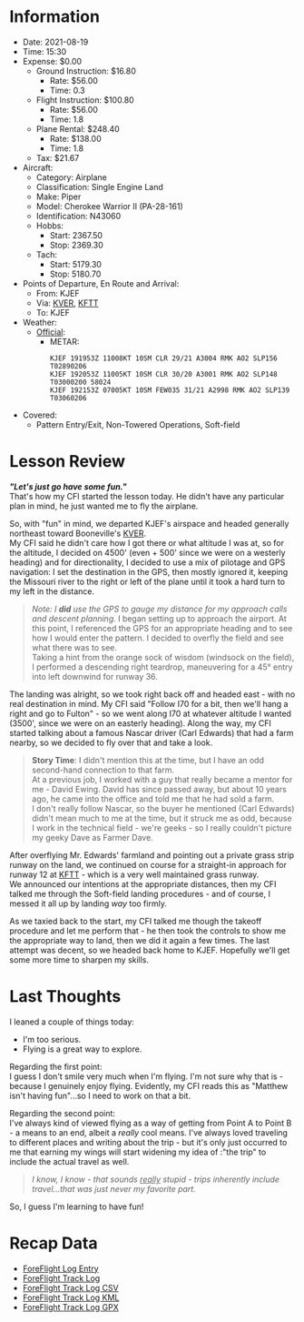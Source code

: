 # Information
- Date: 2021-08-19
- Time: 15:30
- Expense: $0.00
	- Ground Instruction: $16.80
		- Rate: $56.00
		- Time: 0.3
	- Flight Instruction: $100.80
		- Rate: $56.00
		- Time: 1.8
	- Plane Rental: $248.40
		- Rate: $138.00
		- Time: 1.8
	- Tax: $21.67
- Aircraft:
	- Category: Airplane
	- Classification: Single Engine Land
	- Make: Piper
	- Model: Cherokee Warrior II (PA-28-161)
	- Identification: N43060
	- Hobbs: 
		- Start: 2367.50
		- Stop: 2369.30
	- Tach: 
		- Start: 5179.30
		- Stop: 5180.70
- Points of Departure, En Route and Arrival:
	- From: KJEF
	- Via: [KVER][L0], [KFTT][L1]
	- To: KJEF
- Weather:
	- [Official](http://aviationwxchartsarchive.com/product/metar):
		- METAR: 
			```
			KJEF 191953Z 11008KT 10SM CLR 29/21 A3004 RMK AO2 SLP156 T02890206
			KJEF 192053Z 11005KT 10SM CLR 30/20 A3001 RMK AO2 SLP148 T03000200 58024
			KJEF 192153Z 07005KT 10SM FEW035 31/21 A2998 RMK AO2 SLP139 T03060206
			```
- Covered:
	- Pattern Entry/Exit, Non-Towered Operations, Soft-field
# Lesson Review
***"Let's just go have some fun."***<br />
That's how my CFI started the lesson today. He didn't have any particular plan in mind, he just wanted me to fly the airplane.

So, with "fun" in mind, we departed KJEF's airspace and headed generally northeast toward Booneville's [KVER][L0].<br />
My CFI said he didn't care how I got there or what altitude I was at, so for the altitude, I decided on 4500' (even + 500' since we were on a westerly heading) and for directionality, I decided to use a mix of pilotage and GPS navigation: I set the destination in the GPS, then mostly ignored it, keeping the Missouri river to the right or left of the plane until it took a hard turn to my left in the distance.
> *Note: I **did** use the GPS to gauge my distance for my approach calls and descent planning.*
I began setting up to approach the airport. At this point, I referenced the GPS for an appropriate heading and to see how I would enter the pattern. I decided to overfly the field and see what there was to see.<br />
Taking a hint from the orange sock of wisdom (windsock on the field), I performed a descending right teardrop, maneuvering for a 45° entry into left downwind for runway 36. 

The landing was alright, so we took right back off and headed east - with no real destination in mind. My CFI said "Follow I70 for a bit, then we'll hang a right and go to Fulton" - so we went along I70 at whatever altitude I wanted (3500', since we were on an easterly heading). Along the way, my CFI started talking about a famous Nascar driver (Carl Edwards) that had a farm nearby, so we decided to fly over that and take a look. 
> **Story Time**: I didn't mention this at the time, but I have an odd second-hand connection to that farm.<br />
At a previous job, I worked with a guy that really became a mentor for me - David Ewing. David has since passed away, but about 10 years ago, he came into the office and told me that he had sold a farm.<br />
I don't really follow Nascar, so the buyer he mentioned (Carl Edwards) didn't mean much to me at the time, but it struck me as odd, because I work in the technical field - we're geeks - so I really couldn't picture my geeky Dave as Farmer Dave.

After overflying Mr. Edwards' farmland and pointing out a private grass strip runway on the land, we continued on course for a straight-in approach for runway 12 at [KFTT][L1] - which is a very well maintained grass runway.<br />
We announced our intentions at the appropriate distances, then my CFI talked me through the Soft-field landing procedures - and of course, I messed it all up by landing *way* too firmly.

As we taxied back to the start, my CFI talked me though the takeoff procedure and let me perform that - he then took the controls to show me the appropriate way to land, then we did it again a few times. The last attempt was decent, so we headed back home to KJEF.  Hopefully we'll get some more time to sharpen my skills.
# Last Thoughts
I leaned a couple of things today:
- I'm too serious.
- Flying is a great way to explore.

Regarding the first point:<br >
I guess I don't smile very much when I'm flying. I'm not sure why that is - because I genuinely enjoy flying. Evidently, my CFI reads this as "Matthew isn't having fun"...so I need to work on that a bit.

Regarding the second point:<br />
I've always kind of viewed flying as a way of getting from Point A to Point B - a means to an end, albeit a *really* cool means. I've always loved traveling to different places and writing about the trip - but it's only just occurred to me that earning my wings will start widening my idea of :"the trip" to include the actual travel as well. 
> *I know, I know - that sounds <u>really</u> stupid - trips inherently include travel...that was just never my favorite part.*

So, I guess I'm learning to have fun!
# Recap Data
- [ForeFlight Log Entry](https://plan.foreflight.com/summary/488339bfe6d14402b9670e1c8d1ee13d)
- [ForeFlight Track Log](https://plan.foreflight.com/s/track/26F8C3A2-9EB3-42C2-8A46-A10A636A6265)
- [ForeFlight Track Log CSV](./supportData/2021-08-19.foreflight.tracklog.csv)
- [ForeFlight Track Log KML](./supportData/2021-08-19.foreflight.tracklog.kml)
- [ForeFlight Track Log GPX](./supportData/2021-08-19.foreflight.tracklog.gpx)

[L0]: https://www.airnav.com/airport/KVER
[L1]: https://www.airnav.com/airport/KFTT